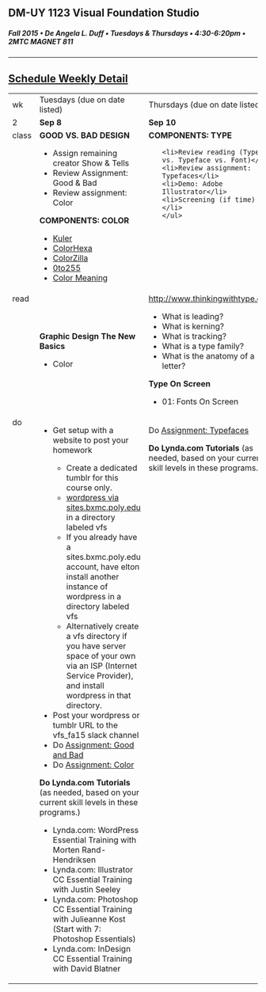## DM-UY 1123 Visual Foundation Studio
##### Fall 2015 • De Angela L. Duff • Tuesdays & Thursdays • 4:30-6:20pm • 2MTC MAGNET 811 
---

## [Schedule Weekly Detail](dm1123_schedule_overview.md)

<table>
<tr>
<td>wk</td>
<td>Tuesdays (due on date listed)</td>
<td>Thursdays (due on date listed)</td>
</tr>
<!-- dates -->
<tr>
  <td valign="top">2</td>
  <td valign="top"><strong>Sep 8</strong></td>
  <td valign="top"><strong>Sep 10</strong></td>
</tr>
<!-- class -->
<tr>
  <td valign="top">class</td>
  <td valign="top" width="48%"><strong>GOOD VS. BAD DESIGN</strong>
  <ul>
  
  <li>Assign remaining creator Show &amp; Tells</li>
  <Li>Review Assignment: Good & Bad</li>
  <li>Review assignment: Color</li>
  </ul>
  <strong>COMPONENTS: COLOR</strong>
<ul>
  <li><a href="https://kuler.adobe.com/explore" target="_blank">Kuler</a></li>
  <li><a href="http://www.colorhexa.com" target="_blank">ColorHexa</a></li>
  <li><a href="http://www.colorzilla.com" target="_blank">ColorZilla</a></li>
  <li><a href="http://0to255.com" target="_blank">0to255</a></li>
  <li><a href="http://color-wheel-pro.com/color-meaning.html" target="_blank">Color Meaning</a></li>
 </ul>
 
  </ul>
  </td>
  <td valign="top" width="48%"><strong>COMPONENTS: TYPE</strong>
    <ul>

    <li>Review reading (Type vs. Typeface vs. Font)</li>
    <li>Review assignment: Typefaces</li>
    <li>Demo: Adobe Illustrator</li>
    <li>Screening (if time)</li>
    </ul>
  </td>
</tr>

<!-- homework -->
<tr>
  <td valign="top">read</td>
  <td>
  <strong>Graphic Design The New Basics</strong>
  <ul>
  <li>Color</li>
  </ul>
  </td>
  
  <td valign="top"><a href="http://www.thinkingwithtype.com" target="_blank">http://www.thinkingwithtype.com</a>
    <ul> 
    <li>What is leading?
    <li>What is kerning?
    <li>What is tracking?
    <li>What is a type family?
    <li>What is the anatomy of a letter? 
    </ul>
  <strong>Type On Screen</strong>
    <ul>
    <li>01: Fonts On Screen
    </li>
    </ul></td>
</tr>

<!-- do -->
<tr>
  <td valign="top">do</td>
  <td valign="top">
  <ul>
  <li>Get setup with a website to post your homework</li>
  <ul>
  <li>Create a dedicated tumblr for this course only.</li>
  <li><a href="dm1123idm_coursework_documentation.md">wordpress via sites.bxmc.poly.edu</a> in a directory labeled vfs</li> 
  <li>If you already have a sites.bxmc.poly.edu account, have elton install another instance of wordpress in a directory labeled vfs</li>
  <li>Alternatively create a vfs directory if you have server space of your own via an ISP (Internet Service Provider), and install wordpress in that directory.</li>
  </ul>
  <li>Post your wordpress or tumblr URL to the vfs_fa15 slack channel</li>
  <li>Do <a href="assignment_good_vs_bad.md">Assignment: Good and Bad</a></li>
  <li>Do <a href="dm1123_color.md">Assignment: Color</a></li>
  </ul>
  <strong>Do Lynda.com Tutorials</strong> (as needed, based on your current skill levels in these programs.)
  <ul>
  <li>Lynda.com: WordPress Essential Training with Morten Rand-Hendriksen</li>
  <li>Lynda.com: Illustrator CC Essential Training with Justin Seeley</li>
  <li>Lynda.com: Photoshop CC Essential Training with Julieanne Kost (Start with 7: Photoshop Essentials)</li>
  <li>Lynda.com: InDesign CC Essential Training with David Blatner</li>
  </ul></td>
  <td valign="top"><p>Do <a href="dm1123_typefaces.md">Assignment: Typefaces</a></p>
  <strong>Do Lynda.com Tutorials</strong> (as needed, based on your current skill levels in these programs.)</td>

</tr>
</table>









